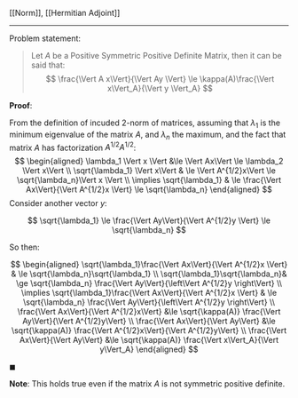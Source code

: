 [[Norm]], 
[[Hermitian Adjoint]]

---
Problem statement: 

> Let $A$ be a Positive Symmetric Positive Definite Matrix, then it can be said that: 
> $$
> \frac{\Vert A x\Vert}{\Vert Ay \Vert} \le \kappa(A)\frac{\Vert 
> x\Vert_A}{\Vert y \Vert_A}
> $$

**Proof**:

From the definition of incuded 2-norm of matrices, assuming that $\lambda_1$ is the minimum eigenvalue of the matrix $A$, and $\lambda_n$ the maximum, and the fact that matrix $A$ has factorization $A^{1/2}A^{1/2}$: 
$$
\begin{aligned}
    \lambda_1 \Vert x \Vert 
    &\le \Vert Ax\Vert 
    \le \lambda_2 \Vert x\Vert
    \\
    \sqrt{\lambda_1} \Vert x\Vert 
    & \le \Vert A^{1/2}x\Vert \le \sqrt{\lambda_n}\Vert x \Vert
    \\
    \implies
    \sqrt{\lambda_1} & \le \frac{\Vert Ax\Vert}{\Vert A^{1/2}x \Vert} 
    \le \sqrt{\lambda_n}
\end{aligned}
$$
Consider another vector $y$: 

$$
\sqrt{\lambda_1} \le \frac{\Vert Ay\Vert}{\Vert A^{1/2}y \Vert} \le \sqrt{\lambda_n}
$$

So then: 

$$
\begin{aligned}
    \sqrt{\lambda_1}\frac{\Vert Ax\Vert}{\Vert A^{1/2}x \Vert} 
    & \le \sqrt{\lambda_n}\sqrt{\lambda_1}
    \\
    \sqrt{\lambda_1}\sqrt{\lambda_n}& \ge \sqrt{\lambda_n} \frac{\Vert Ay\Vert}{\left\Vert
         A^{1/2}y
    \right\Vert}
    \\
    \implies 
    \sqrt{\lambda_1}\frac{\Vert Ax\Vert}{\Vert A^{1/2}x \Vert} & \le 
    \sqrt{\lambda_n} \frac{\Vert Ay\Vert}{\left\Vert
         A^{1/2}y
    \right\Vert}
    \\
    \frac{\Vert Ax\Vert}{\Vert A^{1/2}x\Vert} &\le 
	\sqrt{\kappa(A)} 
    \frac{\Vert Ay\Vert}{\Vert A^{1/2}y\Vert}
    \\
    \frac{\Vert Ax\Vert}{\Vert Ay\Vert} &\le 
    \sqrt{\kappa(A)} 
	\frac{\Vert A^{1/2}x\Vert}{\Vert A^{1/2}y\Vert}
    \\
    \frac{\Vert Ax\Vert}{\Vert Ay\Vert} &\le 
    \sqrt{\kappa(A)} 
	\frac{\Vert x\Vert_A}{\Vert y\Vert_A}
\end{aligned}
$$

$\blacksquare$



**Note**: This holds true even if the matrix $A$ is not symmetric positive definite. 